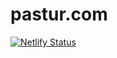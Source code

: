 # pastur.com

[![Netlify Status](https://api.netlify.com/api/v1/badges/37bfd8fd-a814-4d4d-9210-755576a14842/deploy-status)](https://app.netlify.com/sites/pastur/deploys)
